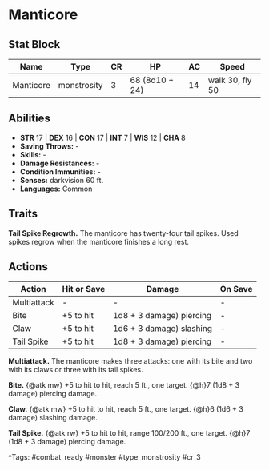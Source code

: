 # Manticore

## Stat Block

| Name | Type | CR | HP | AC | Speed |
|------|------|----|----|----|-------|
| Manticore | monstrosity | 3 | 68 (8d10 + 24) | 14 | walk 30, fly 50 |

## Abilities

- **STR** 17 | **DEX** 16 | **CON** 17 | **INT** 7 | **WIS** 12 | **CHA** 8
- **Saving Throws:** -  
- **Skills:** -  
- **Damage Resistances:** -  
- **Condition Immunities:** -  
- **Senses:** darkvision 60 ft.  
- **Languages:** Common

## Traits

**Tail Spike Regrowth.** The manticore has twenty-four tail spikes. Used spikes regrow when the manticore finishes a long rest.


## Actions

| Action | Hit or Save | Damage | On Save |
|--------|--------------|--------|----------|
| Multiattack | - | - | - |
| Bite | +5 to hit | 1d8 + 3 damage) piercing | - |
| Claw | +5 to hit | 1d6 + 3 damage) slashing | - |
| Tail Spike | +5 to hit | 1d8 + 3 damage) piercing | - |

**Multiattack.** The manticore makes three attacks: one with its bite and two with its claws or three with its tail spikes.

**Bite.** {@atk mw} +5 to hit to hit, reach 5 ft., one target. {@h}7 (1d8 + 3 damage) piercing damage.

**Claw.** {@atk mw} +5 to hit to hit, reach 5 ft., one target. {@h}6 (1d6 + 3 damage) slashing damage.

**Tail Spike.** {@atk rw} +5 to hit to hit, range 100/200 ft., one target. {@h}7 (1d8 + 3 damage) piercing damage.


^Tags: #combat_ready #monster #type_monstrosity #cr_3